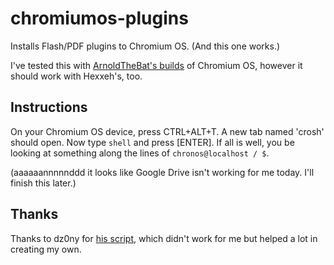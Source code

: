 # chromiumos-plugins

Installs Flash/PDF plugins to Chromium OS. (And this one works.)

I've tested this with [ArnoldTheBat's builds](http://chromium.arnoldthebat.co.uk/) of Chromium OS, however it should work with Hexxeh's, too.

## Instructions

On your Chromium OS device, press CTRL+ALT+T. A new tab named 'crosh' should open. Now type `shell` and press [ENTER]. If all is well, you be looking at something along the lines of `chronos@localhost / $`.

(aaaaaannnnnddd it looks like Google Drive isn't working for me today. I'll finish this later.)

## Thanks
Thanks to dz0ny for [his script](https://gist.github.com/dz0ny/3065781), which didn't work for me but helped a lot in creating my own.
